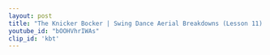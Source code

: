 ```yaml
---
layout: post
title: "The Knicker Bocker | Swing Dance Aerial Breakdowns (Lesson 11) | Shauna Marble | Lindy Hop"
youtube_id: "bOOHVhrIWAs"
clip_id: 'kbt'
---
```

